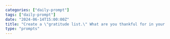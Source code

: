 ```yaml
---
categories: ["daily-prompt"]
tags: ["daily-prompt"]
date: "2024-06-14T15:00:00Z"
title: "Create a \"gratitude list.\" What are you thankful for in your life (skills, experiences, people)?"
type: "prompts"
---
```

